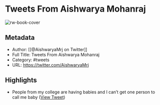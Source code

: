 # Tweets From Aishwarya Mohanraj

![rw-book-cover](https://pbs.twimg.com/profile_images/1336508982987534337/tYK9vZyg.jpg)

## Metadata
- Author: [[@AishwaryaMrj on Twitter]]
- Full Title: Tweets From Aishwarya Mohanraj
- Category: #tweets
- URL: https://twitter.com/AishwaryaMrj

## Highlights
- People from my college are having babies and I can’t get one person to call me baby ([View Tweet](https://twitter.com/AishwaryaMrj/status/1336374636834066435))
